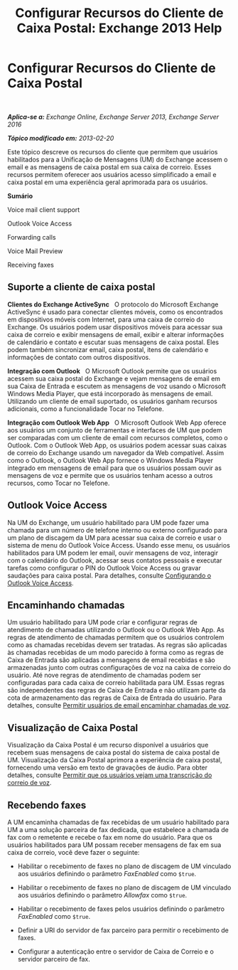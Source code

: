 ﻿---
title: 'Configurar Recursos do Cliente de Caixa Postal: Exchange 2013 Help'
TOCTitle: Configurar Recursos do Cliente de Caixa Postal
ms:assetid: 5e661cfd-d34e-4caa-91a5-967bbecb75eb
ms:mtpsurl: https://technet.microsoft.com/pt-br/library/JJ673529(v=EXCHG.150)
ms:contentKeyID: 50556208
ms.date: 05/22/2018
mtps_version: v=EXCHG.150
ms.translationtype: MT
---

# Configurar Recursos do Cliente de Caixa Postal

 

_**Aplica-se a:** Exchange Online, Exchange Server 2013, Exchange Server 2016_

_**Tópico modificado em:** 2013-02-20_

Este tópico descreve os recursos do cliente que permitem que usuários habilitados para a Unificação de Mensagens (UM) do Exchange acessem o email e as mensagens de caixa postal em sua caixa de correio. Esses recursos permitem oferecer aos usuários acesso simplificado a email e caixa postal em uma experiência geral aprimorada para os usuários.

**Sumário**

Voice mail client support

Outlook Voice Access

Forwarding calls

Voice Mail Preview

Receiving faxes

## Suporte a cliente de caixa postal

**Clientes do Exchange ActiveSync**   O protocolo do Microsoft Exchange ActiveSync é usado para conectar clientes móveis, como os encontrados em dispositivos móveis com Internet, para uma caixa de correio do Exchange. Os usuários podem usar dispositivos móveis para acessar sua caixa de correio e exibir mensagens de email, exibir e alterar informações de calendário e contato e escutar suas mensagens de caixa postal. Eles podem também sincronizar email, caixa postal, itens de calendário e informações de contato com outros dispositivos.

**Integração com Outlook**   O Microsoft Outlook permite que os usuários acessem sua caixa postal do Exchange e vejam mensagens de email em sua Caixa de Entrada e escutem as mensagens de voz usando o Microsoft Windows Media Player, que está incorporado às mensagens de email. Utilizando um cliente de email suportado, os usuários ganham recursos adicionais, como a funcionalidade Tocar no Telefone.

**Integração com Outlook Web App**   O Microsoft Outlook Web App oferece aos usuários um conjunto de ferramentas e interfaces de UM que podem ser comparadas com um cliente de email com recursos completos, como o Outlook. Com o Outlook Web App, os usuários podem acessar suas caixas de correio do Exchange usando um navegador da Web compatível. Assim como o Outlook, o Outlook Web App fornece o Windows Media Player integrado em mensagens de email para que os usuários possam ouvir as mensagens de voz e permite que os usuários tenham acesso a outros recursos, como Tocar no Telefone.

## Outlook Voice Access

Na UM do Exchange, um usuário habilitado para UM pode fazer uma chamada para um número de telefone interno ou externo configurado para um plano de discagem da UM para acessar sua caixa de correio e usar o sistema de menu do Outlook Voice Access. Usando esse menu, os usuários habilitados para UM podem ler email, ouvir mensagens de voz, interagir com o calendário do Outlook, acessar seus contatos pessoais e executar tarefas como configurar o PIN do Outlook Voice Access ou gravar saudações para caixa postal. Para detalhes, consulte [Configurando o Outlook Voice Access](https://docs.microsoft.com/pt-br/exchange/voice-mail-unified-messaging/set-up-client-voice-mail-features/set-up-outlook-voice-access).

## Encaminhando chamadas

Um usuário habilitado para UM pode criar e configurar regras de atendimento de chamadas utilizando o Outlook ou o Outlook Web App. As regras de atendimento de chamadas permitem que os usuários controlem como as chamadas recebidas devem ser tratadas. As regras são aplicadas às chamadas recebidas de um modo parecido à forma como as regras de Caixa de Entrada são aplicadas a mensagens de email recebidas e são armazenadas junto com outras configurações de voz na caixa de correio do usuário. Até nove regras de atendimento de chamadas podem ser configuradas para cada caixa de correio habilitada para UM. Essas regras são independentes das regras de Caixa de Entrada e não utilizam parte da cota de armazenamento das regras de Caixa de Entrada do usuário. Para detalhes, consulte [Permitir usuários de email encaminhar chamadas de voz](https://docs.microsoft.com/pt-br/exchange/voice-mail-unified-messaging/set-up-client-voice-mail-features/allow-voice-mail-users-to-forward-calls).

## Visualização de Caixa Postal

Visualização da Caixa Postal é um recurso disponível a usuários que recebem suas mensagens de caixa postal do sistema de caixa postal de UM. Visualização da Caixa Postal aprimora a experiência de caixa postal, fornecendo uma versão em texto de gravações de áudio. Para obter detalhes, consulte [Permitir que os usuários vejam uma transcrição do correio de voz](allow-users-to-see-a-voice-mail-transcript-exchange-2013-help.md).

## Recebendo faxes

A UM encaminha chamadas de fax recebidas de um usuário habilitado para UM a uma solução parceira de fax dedicada, que estabelece a chamada de fax com o remetente e recebe o fax em nome do usuário. Para que os usuários habilitados para UM possam receber mensagens de fax em sua caixa de correio, você deve fazer o seguinte:

  - Habilitar o recebimento de faxes no plano de discagem de UM vinculado aos usuários definindo o parâmetro *FaxEnabled* como `$true`.

  - Habilitar o recebimento de faxes no plano de discagem de UM vinculado aos usuários definindo o parâmetro *Allowfax* como `$true`.

  - Habilitar o recebimento de faxes pelos usuários definindo o parâmetro *FaxEnabled* como `$true`.

  - Definir a URI do servidor de fax parceiro para permitir o recebimento de faxes.

  - Configurar a autenticação entre o servidor de Caixa de Correio e o servidor parceiro de fax.

